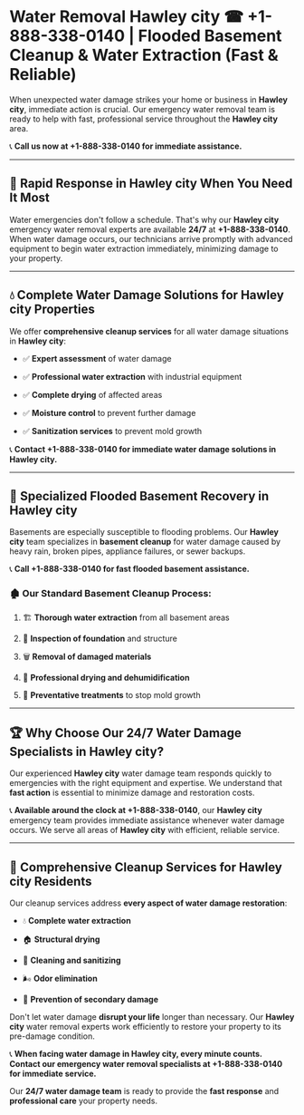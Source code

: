 # Water Removal Hawley city ☎ +1-888-338-0140 | Flooded Basement Cleanup & Water Extraction (Fast & Reliable)

When unexpected water damage strikes your home or business in **Hawley city**, immediate action is crucial. Our emergency water removal team is ready to help with fast, professional service throughout the **Hawley city** area. 

📞 **Call us now at +1-888-338-0140 for immediate assistance.**
---
## 🚀 Rapid Response in Hawley city When You Need It Most
Water emergencies don't follow a schedule. That's why our **Hawley city** emergency water removal experts are available **24/7** at **+1-888-338-0140**. When water damage occurs, our technicians arrive promptly with advanced equipment to begin water extraction immediately, minimizing damage to your property.
---
## 💧 Complete Water Damage Solutions for Hawley city Properties
We offer **comprehensive cleanup services** for all water damage situations in **Hawley city**:
- ✅ **Expert assessment** of water damage  
- ✅ **Professional water extraction** with industrial equipment  
- ✅ **Complete drying** of affected areas  
- ✅ **Moisture control** to prevent further damage  
- ✅ **Sanitization services** to prevent mold growth  
📞 **Contact +1-888-338-0140 for immediate water damage solutions in Hawley city.**
---
## 🌊 Specialized Flooded Basement Recovery in Hawley city
Basements are especially susceptible to flooding problems. Our **Hawley city** team specializes in **basement cleanup** for water damage caused by heavy rain, broken pipes, appliance failures, or sewer backups. 
📞 **Call +1-888-338-0140 for fast flooded basement assistance.**
### 🏚️ Our Standard Basement Cleanup Process:
1. 🏗️ **Thorough water extraction** from all basement areas  
2. 🔎 **Inspection of foundation** and structure  
3. 🗑️ **Removal of damaged materials**  
4. 💨 **Professional drying and dehumidification**  
5. 🚫 **Preventative treatments** to stop mold growth  
---
## 🏆 Why Choose Our 24/7 Water Damage Specialists in Hawley city?
Our experienced **Hawley city** water damage team responds quickly to emergencies with the right equipment and expertise. We understand that **fast action** is essential to minimize damage and restoration costs.
📞 **Available around the clock at +1-888-338-0140**, our **Hawley city** emergency team provides immediate assistance whenever water damage occurs. We serve all areas of **Hawley city** with efficient, reliable service.
---
## 🧹 Comprehensive Cleanup Services for Hawley city Residents
Our cleanup services address **every aspect of water damage restoration**:
- 💧 **Complete water extraction**  
- 🏠 **Structural drying**  
- 🧼 **Cleaning and sanitizing**  
- 🌬️ **Odor elimination**  
- 🚫 **Prevention of secondary damage**  
Don't let water damage **disrupt your life** longer than necessary. Our **Hawley city** water removal experts work efficiently to restore your property to its pre-damage condition.
📞 **When facing water damage in Hawley city, every minute counts. Contact our emergency water removal specialists at +1-888-338-0140 for immediate service.**
Our **24/7 water damage team** is ready to provide the **fast response** and **professional care** your property needs.
